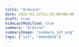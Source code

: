 ```yaml
---
title: "Arduino"
date: 2022-01-21T21:24:09+08:00
draft: true
hideLastModified: true
summary: "Arduino"
summaryImage: "summary_iot.png"
tags: ["iot", "embedded"]
---
```


